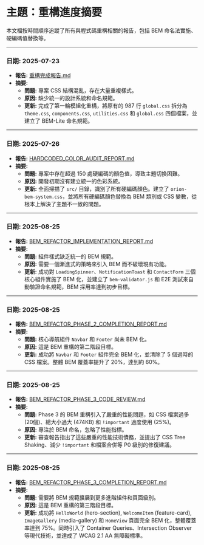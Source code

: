 # 主題：重構進度摘要

本文檔按時間順序追蹤了所有與程式碼重構相關的報告，包括 BEM 命名法實施、硬編碼值替換等。

---

### 日期: 2025-07-23
*   **報告:** [重構完成報告.md](../reports/重構完成報告.md)
*   **摘要:**
    *   **問題:** 專案 CSS 結構混亂，存在大量重複樣式。
    *   **原因:** 缺少統一的設計系統和命名規範。
    *   **更新:** 完成了第一輪模組化重構，將原有的 987 行 `global.css` 拆分為 `theme.css`, `components.css`, `utilities.css` 和 `global.css` 四個檔案，並建立了 BEM-Lite 命名規範。

---

### 日期: 2025-07-26
*   **報告:** [HARDCODED_COLOR_AUDIT_REPORT.md](../reports/HARDCODED_COLOR_AUDIT_REPORT.md)
*   **摘要:**
    *   **問題:** 專案中存在超過 150 處硬編碼的顏色值，導致主題切換困難。
    *   **原因:** 開發初期沒有建立統一的色彩系統。
    *   **更新:** 全面掃描了 `src/` 目錄，識別了所有硬編碼顏色。建立了 `orion-bem-system.css`，並將所有硬編碼顏色替換為 BEM 類別或 CSS 變數，從根本上解決了主題不一致的問題。

---

### 日期: 2025-08-25
*   **報告:** [BEM_REFACTOR_IMPLEMENTATION_REPORT.md](../reports/BEM_REFACTOR_IMPLEMENTATION_REPORT.md)
*   **摘要:**
    *   **問題:** 組件樣式缺乏統一的 BEM 規範。
    *   **原因:** 需要一個漸進式的策略來引入 BEM 而不破壞現有功能。
    *   **更新:** 成功對 `LoadingSpinner`、`NotificationToast` 和 `ContactForm` 三個核心組件實施了 BEM 化，並建立了 `bem-validator.js` 和 E2E 測試來自動驗證命名規範，BEM 採用率達到初步目標。

---

### 日期: 2025-08-25
*   **報告:** [BEM_REFACTOR_PHASE_2_COMPLETION_REPORT.md](../reports/BEM_REFACTOR_PHASE_2_COMPLETION_REPORT.md)
*   **摘要:**
    *   **問題:** 核心導航組件 `Navbar` 和 `Footer` 尚未 BEM 化。
    *   **原因:** 這是 BEM 重構的第二階段目標。
    *   **更新:** 成功將 `Navbar` 和 `Footer` 組件完全 BEM 化，並清除了 5 個過時的 CSS 檔案。整體 BEM 覆蓋率提升了 20%，達到約 60%。

---

### 日期: 2025-08-25
*   **報告:** [BEM_REFACTOR_PHASE_3_CODE_REVIEW.md](../reports/BEM_REFACTOR_PHASE_3_CODE_REVIEW.md)
*   **摘要:**
    *   **問題:** Phase 3 的 BEM 重構引入了嚴重的性能問題，如 CSS 檔案過多 (20個)、總大小過大 (474KB) 和 `!important` 過度使用 (25%)。
    *   **原因:** 專注於 BEM 命名，忽略了性能指標。
    *   **更新:** 審查報告指出了這些嚴重的性能技術債務，並提出了 CSS Tree Shaking、減少 `!important` 和檔案合併等 P0 級別的修復建議。

---

### 日期: 2025-08-25
*   **報告:** [BEM_REFACTOR_PHASE_3_COMPLETION_REPORT.md](../reports/BEM_REFACTOR_PHASE_3_COMPLETION_REPORT.md)
*   **摘要:**
    *   **問題:** 需要將 BEM 規範擴展到更多進階組件和頁面級別。
    *   **原因:** 這是 BEM 重構的第三階段目標。
    *   **更新:** 成功將 `HelloWorld` (hero-section), `WelcomeItem` (feature-card), `ImageGallery` (media-gallery) 和 `HomeView` 頁面完全 BEM 化，整體覆蓋率達到 75%。同時引入了 Container Queries、Intersection Observer 等現代技術，並達成了 WCAG 2.1 AA 無障礙標準。
